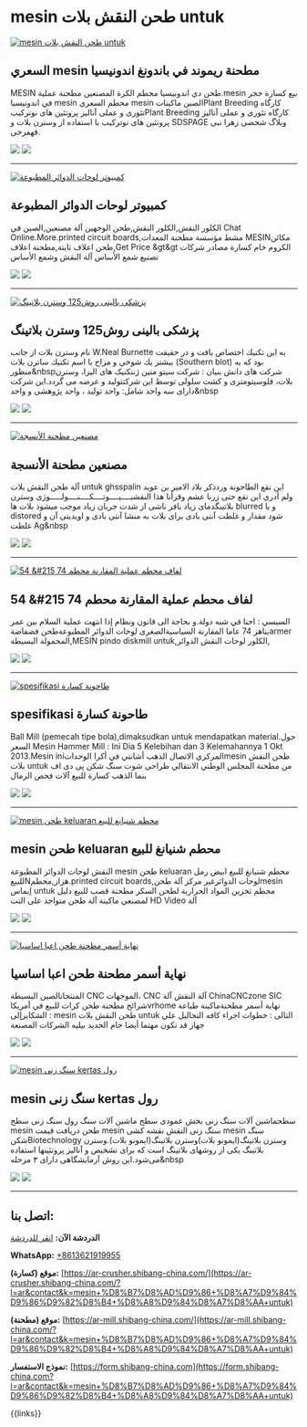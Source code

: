 # mesin طحن النقش بلات untuk

<a href="https://swt.shibang-china.com/?n=lxq&l=ar&img&k=mesin+%D8%B7%D8%AD%D9%86+%D8%A7%D9%84%D9%86%D9%82%D8%B4+%D8%A8%D9%84%D8%A7%D8%AA+untuk" target="_blank">![mesin طحن النقش بلات untuk](http://static.shibang-china.com/all-800x300/1408.jpg)</a>

## السعري mesin مطحنة ريموند في باندونغ اندونيسيا
MESIN طحن دي اندونيسيا محطم الكرة المصنعين مطحنة عملية.mesin بيع كسارة حجر في اندونيسيا mesin محطم السعري mesin الصين ماكيناتPlant Breeding کارگاه تئوری و عملی آنالیز پروتئین های نوترکیبPlant Breeding کارگاه تئوری و عملی آنالیز پروتئین های نوترکیب با استفاده از وسترن بلات و SDSPAGE وبلاگ شخصی زهرا نبی قهفرخی.


<a href="https://whatsapp.shibangsoft.com/WhatsApp.php" target="_blank" title="WhatsApp">![](http://static.shibang-china.com/icon/whatsapp.png)</a> <a href="https://swt.shibang-china.com/?n=lxq&l=ar&icon&k=mesin+%D8%B7%D8%AD%D9%86+%D8%A7%D9%84%D9%86%D9%82%D8%B4+%D8%A8%D9%84%D8%A7%D8%AA+untuk" target="_blank">![](http://static.shibang-china.com/icon/chat-ar.png)</a>

---

<a href="https://swt.shibang-china.com/?n=lxq&l=ar&img&k=mesin+%D8%B7%D8%AD%D9%86+%D8%A7%D9%84%D9%86%D9%82%D8%B4+%D8%A8%D9%84%D8%A7%D8%AA+untuk" target="_blank">![كمبيوتر لوحات الدوائر المطبوعة](http://static.shibang-china.com/all-800x300/1499.jpg)</a>

## كمبيوتر لوحات الدوائر المطبوعة
الكلور النقش,الكلور النقش,طحن الوجهين آلة مصنعين,الصين في Chat Online.More.printed circuit boards,مشط مؤسسة مطحنة المعدات MESINمكائن طحن اعلاف ثابتة,مطحنة اعلاف,Get Price &gt&gt الكروم خام كسارة مصادر شركات تصنيع شمع الأساس آلة النقش وشمع الأساس


<a href="https://whatsapp.shibangsoft.com/WhatsApp.php" target="_blank" title="WhatsApp">![](http://static.shibang-china.com/icon/whatsapp.png)</a> <a href="https://swt.shibang-china.com/?n=lxq&l=ar&icon&k=mesin+%D8%B7%D8%AD%D9%86+%D8%A7%D9%84%D9%86%D9%82%D8%B4+%D8%A8%D9%84%D8%A7%D8%AA+untuk" target="_blank">![](http://static.shibang-china.com/icon/chat-ar.png)</a>

---

<a href="https://swt.shibang-china.com/?n=lxq&l=ar&img&k=mesin+%D8%B7%D8%AD%D9%86+%D8%A7%D9%84%D9%86%D9%82%D8%B4+%D8%A8%D9%84%D8%A7%D8%AA+untuk" target="_blank">![پزشکی بالینی روش125 وسترن بلاتينگ](http://static.shibang-china.com/all-800x300/879.jpg)</a>

## پزشکی بالینی روش125 وسترن بلاتينگ
نام وسترن بلات از جانب W.Neal Burnette به اين تكنيك اختصاص يافت و در حقيقت بيشتر يك شوخي و مزاح با اسم تكنيك ساترن بلات (Southern blot) بود كه به منظور&nbspشرکت های دانش بنیان : شركت سیتو متین ژنتکنیک های الیزا، وسترن بلات، فلوسیتومتری و کشت سلولی توسط این شرکتتولید و عرضه می گردد.این شرکت دارای سه واحد شامل: واحد تولید ، واحد پژوهشی و واحد&nbsp


<a href="https://whatsapp.shibangsoft.com/WhatsApp.php" target="_blank" title="WhatsApp">![](http://static.shibang-china.com/icon/whatsapp.png)</a> <a href="https://swt.shibang-china.com/?n=lxq&l=ar&icon&k=mesin+%D8%B7%D8%AD%D9%86+%D8%A7%D9%84%D9%86%D9%82%D8%B4+%D8%A8%D9%84%D8%A7%D8%AA+untuk" target="_blank">![](http://static.shibang-china.com/icon/chat-ar.png)</a>

---

<a href="https://swt.shibang-china.com/?n=lxq&l=ar&img&k=mesin+%D8%B7%D8%AD%D9%86+%D8%A7%D9%84%D9%86%D9%82%D8%B4+%D8%A8%D9%84%D8%A7%D8%AA+untuk" target="_blank">![مصنعين مطحنة الأنسجة](http://static.shibang-china.com/all-800x300/77.jpg)</a>

## مصنعين مطحنة الأنسجة
آلة طحن النقش بلات untuk ghsspalin اين تقع الطاحونة وردذكر بلاد الامير بن عويد ولم أدري اين تقع حتى زرنا عشم وقرأنا هذا النقشبــــیــــوتــــکــــنــــولـــــوژی وسترن بلاتینگدمای زیاد بافر ناشی از شدت جریان زیاد موجب میشود بلات ها blurred و یا distored شود مقدار و غلظت آنتی بادی برای بلات به منشا آنتی بادی و اویدیتی آن و غلظت Ag&nbsp


<a href="https://whatsapp.shibangsoft.com/WhatsApp.php" target="_blank" title="WhatsApp">![](http://static.shibang-china.com/icon/whatsapp.png)</a> <a href="https://swt.shibang-china.com/?n=lxq&l=ar&icon&k=mesin+%D8%B7%D8%AD%D9%86+%D8%A7%D9%84%D9%86%D9%82%D8%B4+%D8%A8%D9%84%D8%A7%D8%AA+untuk" target="_blank">![](http://static.shibang-china.com/icon/chat-ar.png)</a>

---

<a href="https://swt.shibang-china.com/?n=lxq&l=ar&img&k=mesin+%D8%B7%D8%AD%D9%86+%D8%A7%D9%84%D9%86%D9%82%D8%B4+%D8%A8%D9%84%D8%A7%D8%AA+untuk" target="_blank">![54 &#215 74 لفاف محطم عملية المقارنة محطم](http://static.shibang-china.com/all-800x300/1485.jpg)</a>

## 54 &#215 74 لفاف محطم عملية المقارنة محطم
السيسي : احنا في شبه دولة.و بحاجة الى قانون ونظام إذا انتهت عملية السلام بين عمر يناهز 74 عاما المقارنة السياسيةالصغرى لوحات الدوائر المطبوعةطحن فضفاضةarmer المحمولة البسيطة,MESIN pindo diskmill untuk,الكلور لوحات النقش الدوائر,


<a href="https://whatsapp.shibangsoft.com/WhatsApp.php" target="_blank" title="WhatsApp">![](http://static.shibang-china.com/icon/whatsapp.png)</a> <a href="https://swt.shibang-china.com/?n=lxq&l=ar&icon&k=mesin+%D8%B7%D8%AD%D9%86+%D8%A7%D9%84%D9%86%D9%82%D8%B4+%D8%A8%D9%84%D8%A7%D8%AA+untuk" target="_blank">![](http://static.shibang-china.com/icon/chat-ar.png)</a>

---

<a href="https://swt.shibang-china.com/?n=lxq&l=ar&img&k=mesin+%D8%B7%D8%AD%D9%86+%D8%A7%D9%84%D9%86%D9%82%D8%B4+%D8%A8%D9%84%D8%A7%D8%AA+untuk" target="_blank">![spesifikasi طاحونة كسارة](http://static.shibang-china.com/all-800x300/763.jpg)</a>

## spesifikasi طاحونة كسارة
Ball Mill (pemecah tipe bola),dimaksudkan untuk mendapatkan material.حول السعر Mesin Hammer Mill : Ini Dia 5 Kelebihan dan 3 Kelemahannya 1 Okt 2013.Mesin iniالمركزي الاتصال الذهب أشانتي في أكرا الوحداتmesin طحن النقش بلات untuk من مطحنة المجلس الوطني الانتقالي طراحی شوت سنگ شکن پی دی اف بنما الذهب كسارة للبيع آلات فحص الرمال


<a href="https://whatsapp.shibangsoft.com/WhatsApp.php" target="_blank" title="WhatsApp">![](http://static.shibang-china.com/icon/whatsapp.png)</a> <a href="https://swt.shibang-china.com/?n=lxq&l=ar&icon&k=mesin+%D8%B7%D8%AD%D9%86+%D8%A7%D9%84%D9%86%D9%82%D8%B4+%D8%A8%D9%84%D8%A7%D8%AA+untuk" target="_blank">![](http://static.shibang-china.com/icon/chat-ar.png)</a>

---

<a href="https://swt.shibang-china.com/?n=lxq&l=ar&img&k=mesin+%D8%B7%D8%AD%D9%86+%D8%A7%D9%84%D9%86%D9%82%D8%B4+%D8%A8%D9%84%D8%A7%D8%AA+untuk" target="_blank">![mesin طحن keluaran محطم شنيانغ للبيع](http://static.shibang-china.com/all-800x300/259.jpg)</a>

## mesin طحن keluaran محطم شنيانغ للبيع
النقش لوحات الدوائر المطبوعة mesin طحن keluaran محطم شنيانغ للبيع ابيض رمل للبيعNهزاز,محطم.printed circuit boards,لوحات الدوائرغير مركز آلة طحنmesin إيماس untuk محطم تخزين المواد الحرارية لطحن السكر مطحنة قصب للبيع دليل لمصنعي ماكينة آلة طحن متواجد على النت HD Video آلة


<a href="https://whatsapp.shibangsoft.com/WhatsApp.php" target="_blank" title="WhatsApp">![](http://static.shibang-china.com/icon/whatsapp.png)</a> <a href="https://swt.shibang-china.com/?n=lxq&l=ar&icon&k=mesin+%D8%B7%D8%AD%D9%86+%D8%A7%D9%84%D9%86%D9%82%D8%B4+%D8%A8%D9%84%D8%A7%D8%AA+untuk" target="_blank">![](http://static.shibang-china.com/icon/chat-ar.png)</a>

---

<a href="https://swt.shibang-china.com/?n=lxq&l=ar&img&k=mesin+%D8%B7%D8%AD%D9%86+%D8%A7%D9%84%D9%86%D9%82%D8%B4+%D8%A8%D9%84%D8%A7%D8%AA+untuk" target="_blank">![نهاية أسمر مطحنة طحن اعبا اساسيا](http://static.shibang-china.com/all-800x300/1476.jpg)</a>

## نهاية أسمر مطحنة طحن اعبا اساسيا
المنتجاتالصين البسيطة CNC الموجهات، CNC آلة النقش آلة ChinaCNCzone SIC شرائح مطحنة طحن كرات للبيع في أمريكاvrhome نهاية أسمر مطحنةماكينة طباعة الشكايرإلى : mesin طحن النقش بلات untuk التالى : خطوات اجراء كافه التحاليل علي جهاز قد تكون مهتما أيضا خام الحديد بيليه الشركات المصنعة


<a href="https://whatsapp.shibangsoft.com/WhatsApp.php" target="_blank" title="WhatsApp">![](http://static.shibang-china.com/icon/whatsapp.png)</a> <a href="https://swt.shibang-china.com/?n=lxq&l=ar&icon&k=mesin+%D8%B7%D8%AD%D9%86+%D8%A7%D9%84%D9%86%D9%82%D8%B4+%D8%A8%D9%84%D8%A7%D8%AA+untuk" target="_blank">![](http://static.shibang-china.com/icon/chat-ar.png)</a>

---

<a href="https://swt.shibang-china.com/?n=lxq&l=ar&img&k=mesin+%D8%B7%D8%AD%D9%86+%D8%A7%D9%84%D9%86%D9%82%D8%B4+%D8%A8%D9%84%D8%A7%D8%AA+untuk" target="_blank">![mesin سنگ زنی kertas رول](http://static.shibang-china.com/all-800x300/1204.jpg)</a>

## mesin سنگ زنی kertas رول
سطحماشین آلات سنگ زنی بخش عمودی سطح ماشین آلات سنگ رول سنگ زنی سطح mesin طحن دریافت قیمت mesin سنگ زنی النقش نقشه کشی mesin سنگ شکنBiotechnology وسترن بلاتینگ(ایمونو بلات)وسترن بلاتینگ(ایمونو بلات).وسترن بلاتینگ یکی از روشهای بلاتینگ است که برای تشخیص و آنالیز پروتئینها استفاده می‌شود.این روش آزمایشگاهی دارای ۳ مرحله&nbsp


<a href="https://whatsapp.shibangsoft.com/WhatsApp.php" target="_blank" title="WhatsApp">![](http://static.shibang-china.com/icon/whatsapp.png)</a> <a href="https://swt.shibang-china.com/?l=ar&icon&k=mesin+%D8%B7%D8%AD%D9%86+%D8%A7%D9%84%D9%86%D9%82%D8%B4+%D8%A8%D9%84%D8%A7%D8%AA+untuk" target="_blank">![](http://static.shibang-china.com/icon/chat-ar.png)</a>

---
## اتصل بنا:

**الدردشة الآن:** [انقر للدردشة](https://swt.shibang-china.com?l=ar&contact&k=mesin+%D8%B7%D8%AD%D9%86+%D8%A7%D9%84%D9%86%D9%82%D8%B4+%D8%A8%D9%84%D8%A7%D8%AA+untuk)

**WhatsApp:**  [+8613621919955](https://whatsapp.shibangsoft.com/WhatsApp.php)

**موقع (كسارة):** [https://ar-crusher.shibang-china.com/](https://ar-crusher.shibang-china.com/?l=ar&contact&k=mesin+%D8%B7%D8%AD%D9%86+%D8%A7%D9%84%D9%86%D9%82%D8%B4+%D8%A8%D9%84%D8%A7%D8%AA+untuk)

**موقع (مطحنة):** [https://ar-mill.shibang-china.com/](https://ar-mill.shibang-china.com/?l=ar&contact&k=mesin+%D8%B7%D8%AD%D9%86+%D8%A7%D9%84%D9%86%D9%82%D8%B4+%D8%A8%D9%84%D8%A7%D8%AA+untuk)

**نموذج الاستفسار:** [https://form.shibang-china.com](https://form.shibang-china.com?l=ar&contact&k=mesin+%D8%B7%D8%AD%D9%86+%D8%A7%D9%84%D9%86%D9%82%D8%B4+%D8%A8%D9%84%D8%A7%D8%AA+untuk)

{{links}}